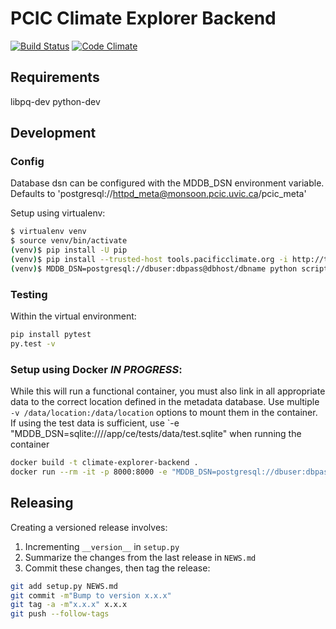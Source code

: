 # PCIC Climate Explorer Backend

[![Build Status](https://travis-ci.org/pacificclimate/climate-explorer-backend.svg?branch=master)](https://travis-ci.org/pacificclimate/climate-explorer-backend)
[![Code Climate](https://codeclimate.com/github/pacificclimate/climate-explorer-backend/badges/gpa.svg)](https://codeclimate.com/github/pacificclimate/climate-explorer-backend)

## Requirements

libpq-dev python-dev

## Development

### Config

Database dsn can be configured with the MDDB_DSN environment variable. Defaults to 'postgresql://httpd_meta@monsoon.pcic.uvic.ca/pcic_meta'

Setup using virtualenv:

```bash
$ virtualenv venv
$ source venv/bin/activate
(venv)$ pip install -U pip
(venv)$ pip install --trusted-host tools.pacificclimate.org -i http://tools.pacificclimate.org/pypiserver/ -e .
(venv)$ MDDB_DSN=postgresql://dbuser:dbpass@dbhost/dbname python scripts/devserver.py -p <port>
```

### Testing

Within the virtual environment:

```bash
pip install pytest
py.test -v
```

### Setup using Docker *IN PROGRESS*:

While this will run a functional container, you must also link in all appropriate data to the correct location defined in the metadata database. Use multiple `-v /data/location:/data/location` options to mount them in the container. If using the test data is sufficient, use `-e "MDDB_DSN=sqlite:////app/ce/tests/data/test.sqlite" when running the container

```bash
docker build -t climate-explorer-backend .
docker run --rm -it -p 8000:8000 -e "MDDB_DSN=postgresql://dbuser:dbpass@dbhost/dbname" -v $(pwd):/app --name backend climate-explorer-backend
```

## Releasing

Creating a versioned release involves:

1. Incrementing `__version__` in `setup.py`
2. Summarize the changes from the last release in `NEWS.md`
3. Commit these changes, then tag the release:

  ```bash
git add setup.py NEWS.md
git commit -m"Bump to version x.x.x"
git tag -a -m"x.x.x" x.x.x
git push --follow-tags
  ```
